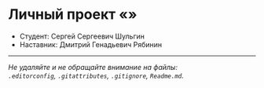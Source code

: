# Личный проект «»

* Студент: Сергей Сергеевич Шульгин
* Наставник: Дмитрий Генадьевич Рябинин

---

_Не удаляйте и не обращайте внимание на файлы:_<br>
_`.editorconfig`, `.gitattributes`, `.gitignore`, `Readme.md`._


